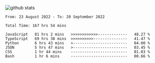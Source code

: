 
![github stats](https://github-readme-stats.vercel.app/api?username=realmahd1&show_icons=true&theme=codeSTACKr&hide_rank=true&count_private=true)

<!--START_SECTION:waka-->

```text
From: 23 August 2022 - To: 20 September 2022

Total Time: 167 hrs 54 mins

JavaScript   81 hrs 2 mins   >>>>>>>>>>>>-------------   48.27 %
TypeScript   69 hrs 38 mins  >>>>>>>>>>---------------   41.47 %
Python       6 hrs 43 mins   >------------------------   04.00 %
JSON         5 hrs 47 mins   >------------------------   03.45 %
CSS          1 hr 44 mins    -------------------------   01.03 %
Bash         1 hr 6 mins     -------------------------   00.66 %
```

<!--END_SECTION:waka-->

